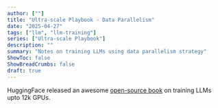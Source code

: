 ```yaml
---
author: [""]
title: "Ultra-scale Playbook - Data Parallelism" 
date: "2025-04-27"
tags: ["llm", "llm-training"]
series: ["Ultra-scale Playbook"]
description: ""
summary: "Notes on training LLMs using data parallelism strategy"
ShowToc: false
ShowBreadCrumbs: false
draft: true
---
```


HuggingFace released an awesome [open-source book](https://huggingface.co/spaces/nanotron/ultrascale-playbook) on training LLMs upto 12k GPUs.
